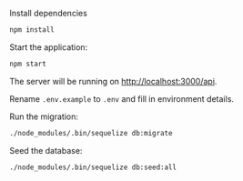 Install dependencies

```bash
npm install
```

Start the application:

```bash
npm start
```

The server will be running on [http://localhost:3000/api](http://localhost:3000/api).

Rename `.env.example` to `.env` and fill in environment details.

Run the migration:

```bash
./node_modules/.bin/sequelize db:migrate
```

Seed the database:

```bash
./node_modules/.bin/sequelize db:seed:all
```

